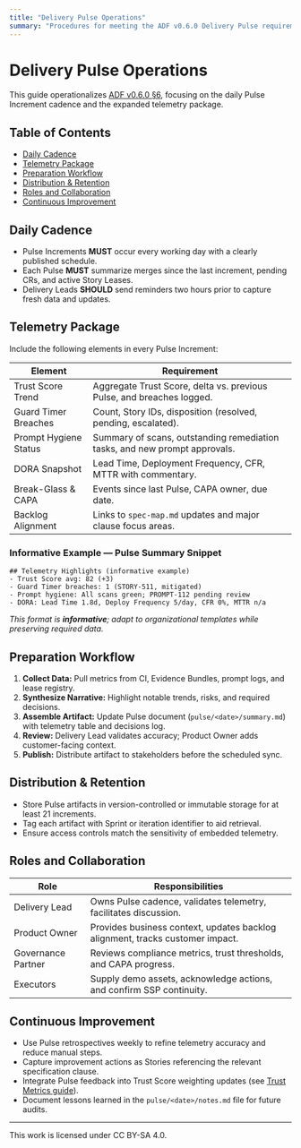 ```yaml
---
title: "Delivery Pulse Operations"
summary: "Procedures for meeting the ADF v0.6.0 Delivery Pulse requirements, including telemetry curation and retention."
---
```


# Delivery Pulse Operations

This guide operationalizes [ADF v0.6.0 §6](../specs/adf-spec-v0.6.0.md#6-delivery-pulse-metrics), focusing on the daily Pulse Increment cadence and the expanded telemetry package.

## Table of Contents
- [Daily Cadence](#daily-cadence)
- [Telemetry Package](#telemetry-package)
- [Preparation Workflow](#preparation-workflow)
- [Distribution & Retention](#distribution--retention)
- [Roles and Collaboration](#roles-and-collaboration)
- [Continuous Improvement](#continuous-improvement)

## Daily Cadence

- Pulse Increments **MUST** occur every working day with a clearly published schedule.
- Each Pulse **MUST** summarize merges since the last increment, pending CRs, and active Story Leases.
- Delivery Leads **SHOULD** send reminders two hours prior to capture fresh data and updates.

## Telemetry Package

Include the following elements in every Pulse Increment:

| Element | Requirement |
| --- | --- |
| Trust Score Trend | Aggregate Trust Score, delta vs. previous Pulse, and breaches logged. |
| Guard Timer Breaches | Count, Story IDs, disposition (resolved, pending, escalated). |
| Prompt Hygiene Status | Summary of scans, outstanding remediation tasks, and new prompt approvals. |
| DORA Snapshot | Lead Time, Deployment Frequency, CFR, MTTR with commentary. |
| Break-Glass & CAPA | Events since last Pulse, CAPA owner, due date. |
| Backlog Alignment | Links to `spec-map.md` updates and major clause focus areas. |

### Informative Example — Pulse Summary Snippet

```
## Telemetry Highlights (informative example)
- Trust Score avg: 82 (+3)
- Guard Timer breaches: 1 (STORY-511, mitigated)
- Prompt hygiene: All scans green; PROMPT-112 pending review
- DORA: Lead Time 1.8d, Deploy Frequency 5/day, CFR 0%, MTTR n/a
```

_This format is **informative**; adapt to organizational templates while preserving required data._

## Preparation Workflow

1. **Collect Data:** Pull metrics from CI, Evidence Bundles, prompt logs, and lease registry.
2. **Synthesize Narrative:** Highlight notable trends, risks, and required decisions.
3. **Assemble Artifact:** Update Pulse document (`pulse/<date>/summary.md`) with telemetry table and decisions log.
4. **Review:** Delivery Lead validates accuracy; Product Owner adds customer-facing context.
5. **Publish:** Distribute artifact to stakeholders before the scheduled sync.

## Distribution & Retention

- Store Pulse artifacts in version-controlled or immutable storage for at least 21 increments.
- Tag each artifact with Sprint or iteration identifier to aid retrieval.
- Ensure access controls match the sensitivity of embedded telemetry.

## Roles and Collaboration

| Role | Responsibilities |
| --- | --- |
| Delivery Lead | Owns Pulse cadence, validates telemetry, facilitates discussion. |
| Product Owner | Provides business context, updates backlog alignment, tracks customer impact. |
| Governance Partner | Reviews compliance metrics, trust thresholds, and CAPA progress. |
| Executors | Supply demo assets, acknowledge actions, and confirm SSP continuity. |

## Continuous Improvement

- Use Pulse retrospectives weekly to refine telemetry accuracy and reduce manual steps.
- Capture improvement actions as Stories referencing the relevant specification clause.
- Integrate Pulse feedback into Trust Score weighting updates (see [Trust Metrics guide](trust-metrics.md)).
- Document lessons learned in the `pulse/<date>/notes.md` file for future audits.

---

This work is licensed under CC BY-SA 4.0.
